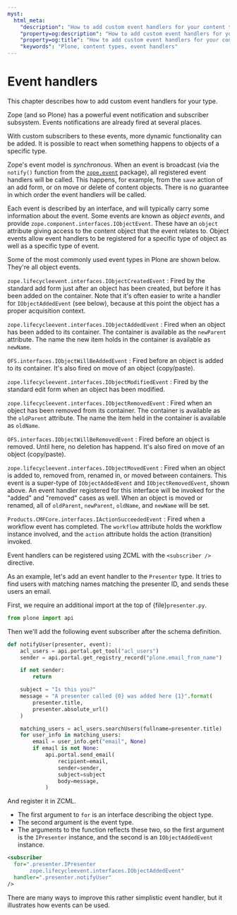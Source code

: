 ```yaml
---
myst:
  html_meta:
    "description": "How to add custom event handlers for your content types"
    "property=og:description": "How to add custom event handlers for your content types"
    "property=og:title": "How to add custom event handlers for your content types"
    "keywords": "Plone, content types, event handlers"
---
```


# Event handlers

This chapter describes how to add custom event handlers for your type.

Zope (and so Plone) has a powerful event notification and subscriber subsystem.
Events notifications are already fired at several places.

With custom subscribers to these events, more dynamic functionality can be added.
It is possible to react when something happens to objects of a specific type.

Zope's event model is *synchronous*.
When an event is broadcast (via the `notify()` function from the [`zope.event`](https://pypi.org/project/zope.event/) package), all registered event handlers will be called.
This happens, for example, from the `save` action of an add form, or on move or delete of content objects.
There is no guarantee in which order the event handlers will be called.

Each event is described by an interface, and will typically carry some information about the event.
Some events are known as *object events*, and provide `zope.component.interfaces.IObjectEvent`.
These have an `object` attribute giving access to the content object that the event relates to.
Object events allow event handlers to be registered for a specific type of object as well as a specific type of event.

Some of the most commonly used event types in Plone are shown below.
They're all object events.

`zope.lifecycleevent.interfaces.IObjectCreatedEvent`
:   Fired by the standard add form just after an object has been created, but before it has been added on the container.
    Note that it's often easier to write a handler for `IObjectAddedEvent` (see below), because at this point the object has a proper acquisition context.

`zope.lifecycleevent.interfaces.IObjectAddedEvent`
:   Fired when an object has been added to its container.
    The container is available as the `newParent` attribute.
    The name the new item holds in the container is available as `newName`.

`OFS.interfaces.IObjectWillBeAddedEvent`
:   Fired before an object is added to its container.
    It's also fired on move of an object (copy/paste).

`zope.lifecycleevent.interfaces.IObjectModifiedEvent`
:   Fired by the standard edit form when an object has been modified.

`zope.lifecycleevent.interfaces.IObjectRemovedEvent`
:   Fired when an object has been removed from its container.
    The container is available as the `oldParent` attribute.
    The name the item held in the container is available as `oldName`.

`OFS.interfaces.IObjectWillBeRemovedEvent`
:   Fired before an object is removed.
    Until here, no deletion has happend.
    It's also fired on move of an object (copy/paste).

`zope.lifecycleevent.interfaces.IObjectMovedEvent`
:   Fired when an object is added to, removed from, renamed in, or moved between containers.
    This event is a super-type of `IObjectAddedEvent` and `IObjectRemovedEvent`, shown above.
    An event handler registered for this interface will be invoked for the "added" and "removed" cases as well.
    When an object is moved or renamed, all of `oldParent`, `newParent`, `oldName`, and `newName` will be set.

`Products.CMFCore.interfaces.IActionSucceededEvent`
:   Fired when a workflow event has completed.
    The `workflow` attribute holds the workflow instance involved, and the `action` attribute holds the action (transition) invoked.

Event handlers can be registered using ZCML with the `<subscriber />` directive.

As an example, let's add an event handler to the `Presenter` type.
It tries to find users with matching names matching the presenter ID, and sends these users an email.

First, we require an additional import at the top of {file}`presenter.py`.

```python
from plone import api
```

Then we'll add the following event subscriber after the schema definition.

```python
def notifyUser(presenter, event):
    acl_users = api.portal.get_tool("acl_users")
    sender = api.portal.get_registry_record("plone.email_from_name")

    if not sender:
        return

    subject = "Is this you?"
    message = "A presenter called {0} was added here {1}".format(
        presenter.title,
        presenter.absolute_url()
    )

    matching_users = acl_users.searchUsers(fullname=presenter.title)
    for user_info in matching_users:
        email = user_info.get("email", None)
        if email is not None:
            api.portal.send_email(
                recipient=email,
                sender=sender,
                subject=subject
                body=message,
            )
```

And register it in ZCML.

-   The first argument to `for` is an interface describing the object type.
-   The second argument is the event type.
-   The arguments to the function reflects these two, so the first argument is the `IPresenter` instance, and the second is an `IObjectAddedEvent` instance.

```xml
<subscriber
  for=".presenter.IPresenter
       zope.lifecycleevent.interfaces.IObjectAddedEvent"
  handler=".presenter.notifyUser"
/>
```

There are many ways to improve this rather simplistic event handler, but it illustrates how events can be used.
